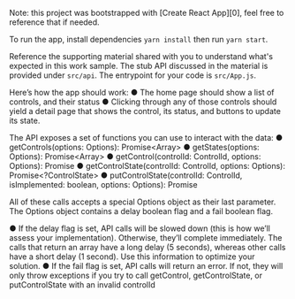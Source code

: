 Note: this project was bootstrapped with [Create React App][0], feel free to
reference that if needed.

To run the app, install dependencies `yarn install` then run `yarn start`.

Reference the supporting material shared with you to understand what's expected
in this work sample. The stub API discussed in the material is provided under
`src/api`. The entrypoint for your code is `src/App.js`.


Here’s how the app should work:
● The home page should show a list of controls, and their status
● Clicking through any of those controls should yield a detail page that shows the control,
its status, and buttons to update its state.

The API exposes a set of functions you can use to interact with the data:
● getControls(options: Options): Promise<Array<Control>>
● getStates(options: Options): Promise<Array<ControlState>>
● getControl(controlId: ControlId, options: Options): Promise<Control>
● getControlState(controlId: ControlId, options: Options): Promise<?ControlState>
● putControlState(controlId: ControlId, isImplemented: boolean, options:
Options): Promise<ControlState>

All of these calls accepts a special Options object as their last parameter. The Options object
contains a delay boolean flag and a fail boolean flag.

● If the delay flag is set, API calls will be slowed down (this is how we’ll assess your implementation). 
Otherwise, they’ll complete immediately. The calls that return an array have a long delay (5 seconds), 
whereas other calls have a short delay (1 second). Use this information to optimize your solution.
● If the fail flag is set, API calls will return an error. If not, 
they will only throw exceptions if you try to call getControl, 
getControlState, or putControlState with an invalid controlId